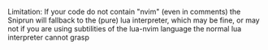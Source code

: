 Limitation: If your code do not contain "nvim" (even in comments) the Sniprun will fallback to the (pure) lua interpreter, which may be fine, or may not if you are using subtilities of the lua-nvim language the normal lua interpreter cannot grasp
